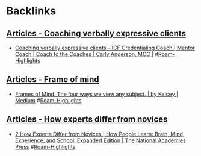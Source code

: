 
# Backlinks
## [Articles - Coaching verbally expressive clients](<Articles - Coaching verbally expressive clients.md>)
- [Coaching verbally expressive clients – ICF Credentialing Coach | Mentor Coach | Coach to the Coaches | Carly Anderson, MCC |](https://carlyanderson.com/coaching-verbally-expressive-clients) #[Roam-Highlights](<Roam-Highlights.md>)

## [Articles - Frame of mind](<Articles - Frame of mind.md>)
- [Frames of Mind. The four ways we view any subject. | by Kelcey | Medium](https://medium.com/@karpetheday/frames-of-mind-468fd20e5435) #[Roam-Highlights](<Roam-Highlights.md>)

## [Articles - How experts differ from novices](<Articles - How experts differ from novices.md>)
- [2 How Experts Differ from Novices | How People Learn: Brain, Mind, Experience, and School: Expanded Edition | The National Academies Press](https://www.nap.edu/read/9853/chapter/5[50](<50.md>)) #[Roam-Highlights](<Roam-Highlights.md>)

